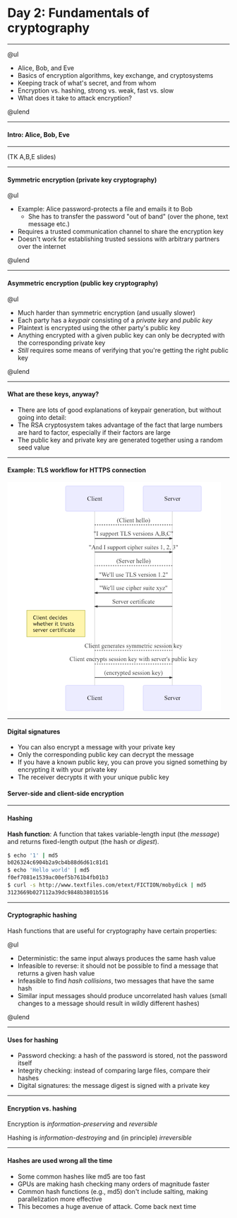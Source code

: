 
# Day 2: Fundamentals of cryptography

---

@ul

- Alice, Bob, and Eve
- Basics of encryption algorithms, key exchange, and cryptosystems
- Keeping track of what's secret, and from whom
- Encryption vs. hashing, strong vs. weak, fast vs. slow
- What does it take to attack encryption?

@ulend

---

#### Intro: Alice, Bob, Eve

---

(TK A,B,E slides)

---

#### Symmetric encryption (private key cryptography)

@ul

- Example: Alice password-protects a file and emails it to Bob
    - She has to transfer the password "out of band" (over the phone, text message etc.)
- Requires a trusted communication channel to share the encryption key
- Doesn't work for establishing trusted sessions with arbitrary partners over the internet

@ulend

---

#### Asymmetric encryption (public key cryptography)

@ul

- Much harder than symmetric encryption (and usually slower)
- Each party has a *keypair* consisting of a *private key* and *public key*
- Plaintext is encrypted using the other party's public key
- Anything encrypted with a given public key can only be decrypted with the corresponding private key
- *Still* requires some means of verifying that you're getting the right public key

@ulend

---

#### What are these keys, anyway?

- There are lots of good explanations of keypair generation, but without going into detail:
- The RSA cryptosystem takes advantage of the fact that large numbers are hard to factor, especially if their factors are large
- The public key and private key are generated together using a random seed value

---

#### Example: TLS workflow for HTTPS connection

![https](img/diagram-https.png)

---

#### Digital signatures

- You can also encrypt a message with your private key
- Only the corresponding public key can decrypt the message
- If you have a known public key, you can prove you signed something by encrypting it with your private key
- The receiver decrypts it with your unique public key

#### Server-side and client-side encryption

---

#### Hashing

**Hash function**: A function that takes variable-length input (the *message*) and returns fixed-length output (the hash or *digest*). 

```bash
$ echo '1' | md5
b026324c6904b2a9cb4b88d6d61c81d1
$ echo 'Hello world' | md5
f0ef7081e1539ac00ef5b761b4fb01b3
$ curl -s http://www.textfiles.com/etext/FICTION/mobydick | md5
3123669b027112a39dc9848b3801b516
```

---

#### Cryptographic hashing

Hash functions that are useful for cryptography have certain properties:

@ul

- Deterministic: the same input always produces the same hash value
- Infeasible to reverse: it should not be possible to find a message that returns a given hash value
- Infeasible to find *hash collisions*, two messages that have the same hash
- Similar input messages should produce uncorrelated hash values (small changes to a message should result in wildly different hashes)

@ulend

---

#### Uses for hashing

- Password checking: a hash of the password is stored, not the password itself
- Integrity checking: instead of comparing large files, compare their hashes
- Digital signatures: the message digest is signed with a private key

---

#### Encryption vs. hashing

Encryption is *information-preserving* and *reversible*

Hashing is *information-destroying* and (in principle) *irreversible*

---

#### Hashes are used wrong all the time

- Some common hashes like md5 are too fast
- GPUs are making hash checking many orders of magnitude faster
- Common hash functions (e.g., md5) don't include salting, making parallelization more effective
- This becomes a huge avenue of attack. Come back next time